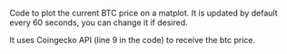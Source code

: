 Code to plot the current BTC price on a matplot. It is updated by default every 60 seconds, you can change it if desired.

It uses Coingecko API (line 9 in the code) to receive the btc price.

